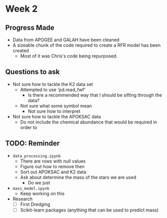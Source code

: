 # Week 2

## Progress Made
- Data from APOGEE and GALAH have been cleaned
- A sizeable chunk of the code required to create a RFR model has been created 
  - Most of it was Chris's code being repurposed.

## Questions to ask
- Not sure how to tackle the K2 data set
  - Attempted to use 'pd.read_fwf'
    - Is there a recommended way that I should be sifting through the data?
  - Not sure what some symbol mean
    - Not sure how to interpret
- Not sure how to tackle the APOKSAC data
  - Do not include the chemical abundance that would be required in order to 

## TODO: Reminder
- `data_processing.ipynb`
    - There are rows with null values
    - Figure out how to remove then
    - Sort out APOKSAC and K2 data
    - Ask about determine the mass of the stars we are used
      - Do we just 
- `mass_model.ipynb`
  - Keep working on this
- Research
  - [ ] First Dredging
  - [ ] Scikit-learn packages (anything that can be used to predict mass) 
